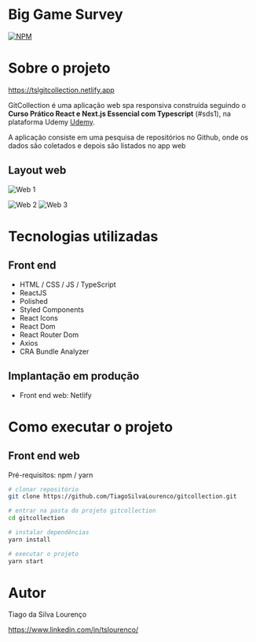 # Big Game Survey

[![NPM](https://img.shields.io/npm/l/react)](https://github.com/TiagoSilvaLourenco/exemplo-Readme/blob/main/LICENSE)

# Sobre o projeto

https://tslgitcollection.netlify.app

GitCollection é uma aplicação web spa responsiva construída seguindo o **Curso Prático React e Next.js Essencial com Typescript** (#sds1), na plataforma Udemy [Udemy](https://www.udemy.com/course/curso-pratico-react-e-nextjs-essencial-com-typescript/#instructor-1 "Site da Udemy").

A aplicação consiste em uma pesquisa de repositórios no Github, onde os dados são coletados e depois são listados no app web

## Layout web

![Web 1](<https://raw.githubusercontent.com/TiagoSilvaLourenco/gitcollection/main/src/assets/raw/img/tslgitcollection.netlify.app_%20(2).png>)

![Web 2](<https://raw.githubusercontent.com/TiagoSilvaLourenco/gitcollection/main/src/assets/raw/img/tslgitcollection.netlify.app_%20(3).png>)
![Web 3](<https://raw.githubusercontent.com/TiagoSilvaLourenco/gitcollection/main/src/assets/raw/img/tslgitcollection.netlify.app_%20(4).png>)

# Tecnologias utilizadas

## Front end

- HTML / CSS / JS / TypeScript
- ReactJS
- Polished
- Styled Components
- React Icons
- React Dom
- React Router Dom
- Axios
- CRA Bundle Analyzer

## Implantação em produção

- Front end web: Netlify

# Como executar o projeto

## Front end web

Pré-requisitos: npm / yarn

```bash
# clonar repositório
git clone https://github.com/TiagoSilvaLourenco/gitcollection.git

# entrar na pasta do projeto gitcollection
cd gitcollection

# instalar dependências
yarn install

# executar o projeto
yarn start
```

# Autor

Tiago da Silva Lourenço

https://www.linkedin.com/in/tslourenco/
